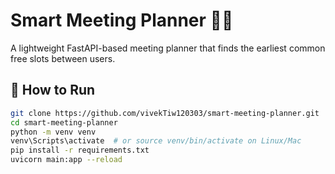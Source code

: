 # Smart Meeting Planner 🧠📅

A lightweight FastAPI-based meeting planner that finds the earliest common free slots between users.

## 🚀 How to Run

```bash
git clone https://github.com/vivekTiw120303/smart-meeting-planner.git
cd smart-meeting-planner
python -m venv venv
venv\Scripts\activate  # or source venv/bin/activate on Linux/Mac
pip install -r requirements.txt
uvicorn main:app --reload
